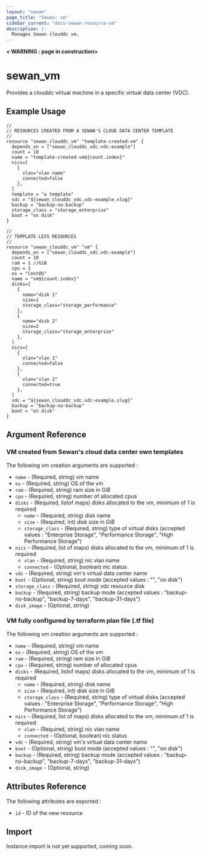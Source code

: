 ```yaml
---
layout: "sewan"
page_title: "Sewan: vm"
sidebar_current: "docs-sewan-resource-vm"
description: |-
  Manages Sewan clouddc vm.
---
```


**< WARNING : page in construction>**

# sewan\_vm

Provides a clouddc virtual machine in a specific virtual data center (VDC).

## Example Usage

```hcl
//
// RESOURCES CREATED FROM A SEWAN'S CLOUD DATA CENTER TEMPLATE
//
resource "sewan_clouddc_vm" "template-created-vm" {
  depends_on = ["sewan_clouddc_vdc.vdc-example"]
  count = 10
  name = "template-created-vm${count.index}"
  nics=[
    {
      vlan="vlan name"
      connected=false
    },
  ]
  template = "a template"
  vdc = "${sewan_clouddc_vdc.vdc-example.slug}"
  backup = "backup-no-backup"
  storage_class = "storage_enterprise"
  boot = "on disk"
}

//
// TEMPLATE-LESS RESOURCES
//
resource "sewan_clouddc_vm" "vm" {
  depends_on = ["sewan_clouddc_vdc.vdc-example"]
  count = 10
  ram = 1 //GiB
  cpu = 1
  os = "CentOS"
  name = "vm${count.index}"
  disks=[
    {
      name="disk 1"
      size=1
      storage_class="storage_performance"
    },
    {
      name="disk 2"
      size=2
      storage_class="storage_enterprise"
    },
  ]
  nics=[
    {
      vlan="vlan 1"
      connected=false
    },
    {
      vlan="vlan 2"
      connected=true
    },
  ]
  vdc = "${sewan_clouddc_vdc.vdc-example.slug}"
  backup = "backup-no-backup"
  boot = "on disk"
}
```

## Argument Reference

### VM created from Sewan's cloud data center own templates

The following vm creation arguments are supported :

* `name` - (Required, string) vm name
* `os` - (Required, string) OS of the vm
* `ram` - (Required, string) ram size in GiB
* `cpu` - (Required, string) number of allocated cpus
* `disks` - (Required, listof maps) disks allocated to the vm, minimum of 1 is required
  * `name` - (Required, string) disk name
  * `size` - (Required, int) disk size in GiB
  * `storage_class` - (Required, string) type of virtual disks (accepted values : "Enterprise Storage", "Performance Storage", "High Performance Storage")
* `nics` - (Required, list of maps) disks allocated to the vm, minimum of 1 is required
  * `vlan` - (Required, string) nic vlan name
  * `connected` - (Optional, boolean) nic status
* `vdc` - (Required, string) vm's virtual data center name
* `boot` - (Optional, string) boot mode (accepted values : "", "on disk")
* `storage_class` - (Required, string) vdc resource disk
* `backup` - (Required, string) backup mode (accepted values : "backup-no-backup", "backup-7-days", "backup-31-days")
* `disk_image` - (Optional, string)

### VM fully configured by terraform plan file (.tf file)

The following vm creation arguments are supported :

* `name` - (Required, string) vm name
* `os` - (Required, string) OS of the vm
* `ram` - (Required, string) ram size in GiB
* `cpu` - (Required, string) number of allocated cpus
* `disks` - (Required, listof maps) disks allocated to the vm, minimum of 1 is required
  * `name` - (Required, string) disk name
  * `size` - (Required, int) disk size in GiB
  * `storage_class` - (Required, string) type of virtual disks (accepted values : "Enterprise Storage", "Performance Storage", "High Performance Storage")
* `nics` - (Required, list of maps) disks allocated to the vm, minimum of 1 is required
  * `vlan` - (Required, string) nic vlan name
  * `connected` - (Optional, boolean) nic status
* `vdc` - (Required, string) vm's virtual data center name
* `boot` - (Optional, string) boot mode (accepted values : "", "on disk")
* `backup` - (Required, string) backup mode (accepted values : "backup-no-backup", "backup-7-days", "backup-31-days")
* `disk_image` - (Optional, string)

## Attributes Reference

The following attributes are exported :

* `id` - ID of the new resource

## Import

Instance import is not yet supported, coming soon.
